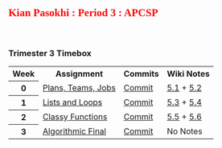## <span style="font-family:Papyrus; font-size:1em; color:red;"> Kian Pasokhi : Period 3 : APCSP </span>


<br>

### Trimester 3 Timebox
<table>
   <tr>
    <th>Week</th>
    <th>Assignment</th>
    <th>Commits</th>
    <th>Wiki Notes</th>
   </tr>
<tr>
    <th>0</th>
    <td><a href="https://poway.instructure.com/courses/112335/assignments/2043640"> Plans, Teams, Jobs</a></td>
    <td><a href="https://github.com/kiannp44/kianpcsp/commits/main"> Commit</a></td>
    <td><a href="https://github.com/kiannp44/kianpcsp/wiki/5.1-TPT:-Beneficial-and-Harmful-Effects-of-Computing"> 5.1</a> + <a href="https://github.com/kiannp44/kianpcsp/wiki/5.2-TPT:-Digital-Divide"> 5.2</a> </td>
   </tr>
<tr>
    <th>1</th>
    <td><a href="https://poway.instructure.com/courses/112335/assignments/2057997"> Lists and Loops </a></td>
    <td><a href="https://github.com/kiannp44/kianpcsp/commits/main"> Commit</a></td>
    <td><a href="https://github.com/kiannp44/kianpcsp/wiki/5.3-TPT-:-Computing-Bias"> 5.3</a> + <a href="https://github.com/kiannp44/kianpcsp/wiki/5.4-TPT:-Crowdsourcing"> 5.4</a> </td>
   </tr>
<tr>
    <th>2</th>
    <td><a href="https://poway.instructure.com/courses/112335/assignments/2062669">Classy Functions</a></td>
    <td><a href=""> Commit</a></td>
    <td><a href="https://github.com/kiannp44/kianpcsp/wiki/5.5-TPT-:-Legal-and-Ethical-Concerns"> 5.5</a> + <a href="https://github.com/kiannp44/kianpcsp/wiki/5.6-TPT-:-Safe-Computing"> 5.6</a> </td>
   </tr>
<tr>
    <th>3</th>
    <td><a href="https://poway.instructure.com/courses/112335/assignments/2077246">Algorithmic Final</a></td>
    <td><a href="link">Commit</a></td>
    <td>No Notes</td>
   </tr>

</table>

